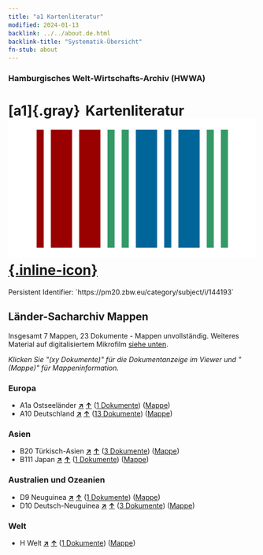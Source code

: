 ```yaml
---
title: "a1 Kartenliteratur"
modified: 2024-01-13
backlink: ../../about.de.html
backlink-title: "Systematik-Übersicht"
fn-stub: about
---
```


### Hamburgisches Welt-Wirtschafts-Archiv (HWWA)

# [a1]{.gray}&#8201; Kartenliteratur &#160; [![Wikidata](/images/Wikidata-logo.svg "Wikidata"){.inline-icon}](http://www.wikidata.org/entity/Q99427627)

<div class="hint">Persistent Identifier: `https://pm20.zbw.eu/category/subject/i/144193`</div>







## Länder-Sacharchiv Mappen






Insgesamt 7 Mappen, 23 Dokumente - Mappen unvollständig. Weiteres Material auf digitalisiertem Mikrofilm [siehe unten](#filmsections).

_Klicken Sie "(xy Dokumente)" für die Dokumentanzeige im Viewer und "(Mappe)" für Mappeninformation._




### Europa

- A1a Ostseeländer [**&nearr;**](../../../geo/i/140894/about.de.html "Ostseeländer (alle Mappen)") [**&uarr;**](../../../geo/about.de.html#A1a "Ländersystematik") (<a href="https://pm20.zbw.eu/iiifview/folder/sh/140894,144193" title="über: Ostseeländer : Kartenliteratur" target="_blank">1 Dokumente</a>) ([Mappe](../../../../folder/sh/1408xx/140894/1441xx/144193/about.de.html))
- A10 Deutschland [**&nearr;**](../../../geo/i/126128/about.de.html "Deutschland (alle Mappen)") [**&uarr;**](../../../geo/about.de.html#A10 "Ländersystematik") (<a href="https://pm20.zbw.eu/iiifview/folder/sh/126128,144193" title="über: Deutschland : Kartenliteratur" target="_blank">13 Dokumente</a>) ([Mappe](../../../../folder/sh/1261xx/126128/1441xx/144193/about.de.html))

### Asien

- B20 Türkisch-Asien [**&nearr;**](../../../geo/i/141108/about.de.html "Türkisch-Asien (alle Mappen)") [**&uarr;**](../../../geo/about.de.html#B20 "Ländersystematik") (<a href="https://pm20.zbw.eu/iiifview/folder/sh/141108,144193" title="über: Türkisch-Asien : Kartenliteratur" target="_blank">3 Dokumente</a>) ([Mappe](../../../../folder/sh/1411xx/141108/1441xx/144193/about.de.html))
- B111 Japan [**&nearr;**](../../../geo/i/141272/about.de.html "Japan (alle Mappen)") [**&uarr;**](../../../geo/about.de.html#B111 "Ländersystematik") (<a href="https://pm20.zbw.eu/iiifview/folder/sh/141272,144193" title="über: Japan : Kartenliteratur" target="_blank">1 Dokumente</a>) ([Mappe](../../../../folder/sh/1412xx/141272/1441xx/144193/about.de.html))

### Australien und Ozeanien

- D9 Neuguinea [**&nearr;**](../../../geo/i/141600/about.de.html "Neuguinea (alle Mappen)") [**&uarr;**](../../../geo/about.de.html#D9 "Ländersystematik") (<a href="https://pm20.zbw.eu/iiifview/folder/sh/141600,144193" title="über: Neuguinea : Kartenliteratur" target="_blank">1 Dokumente</a>) ([Mappe](../../../../folder/sh/1416xx/141600/1441xx/144193/about.de.html))
- D10 Deutsch-Neuguinea [**&nearr;**](../../../geo/i/141601/about.de.html "Deutsch-Neuguinea (alle Mappen)") [**&uarr;**](../../../geo/about.de.html#D10 "Ländersystematik") (<a href="https://pm20.zbw.eu/iiifview/folder/sh/141601,144193" title="über: Deutsch-Neuguinea : Kartenliteratur" target="_blank">3 Dokumente</a>) ([Mappe](../../../../folder/sh/1416xx/141601/1441xx/144193/about.de.html))

### Welt

- H Welt [**&nearr;**](../../../geo/i/141728/about.de.html "Welt (alle Mappen)") [**&uarr;**](../../../geo/about.de.html#H "Ländersystematik") (<a href="https://pm20.zbw.eu/iiifview/folder/sh/141728,144193" title="über: Welt : Kartenliteratur" target="_blank">1 Dokumente</a>) ([Mappe](../../../../folder/sh/1417xx/141728/1441xx/144193/about.de.html))



<a id="filmsections" />













